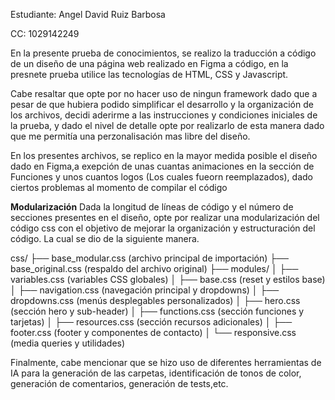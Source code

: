 Estudiante: Angel David Ruiz Barbosa

CC: 1029142249

En la presente prueba de conocimientos, se realizo la traducción a código de un diseño de una página web realizado en Figma a código, en la presnete prueba utilice las tecnologías de HTML, CSS y Javascript.

Cabe resaltar que opte por no hacer uso de ningun framework dado que a pesar de que hubiera podido simplificar el desarrollo y la organización de los archivos, decidi aderirme a las instrucciones y condiciones iniciales de la prueba, y dado el nivel de detalle opte por realizarlo de esta manera dado que me permitía una perzonalisación mas libre del diseño.

En los presentes archivos, se replico en la mayor medida posible el diseño dado en Figma,a exepción de unas cuantas animaciones en la sección de Funciones y unos cuantos logos (Los cuales fueorn reemplazados), dado ciertos problemas al momento de compilar el código

**Modularización**
Dada la longitud de líneas de código y el número de secciones presentes en el diseño, opte por realizar una modularización del código css con el objetivo de mejorar la organización y estructuración del código.  La cual se dio de la siguiente manera.

css/
├── base_modular.css (archivo principal de importación)
├── base_original.css (respaldo del archivo original)
├── modules/
│   ├── variables.css (variables CSS globales)
│   ├── base.css (reset y estilos base)
│   ├── navigation.css (navegación principal y dropdowns)
│   ├── dropdowns.css (menús desplegables personalizados)
│   ├── hero.css (sección hero y sub-header)
│   ├── functions.css (sección funciones y tarjetas)
│   ├── resources.css (sección recursos adicionales)
│   ├── footer.css (footer y componentes de contacto)
│   └── responsive.css (media queries y utilidades)


Finalmente, cabe mencionar que se hizo uso de diferentes herramientas de IA para la generación de las carpetas, identificación de tonos de color, generación de comentarios, generación de tests,etc.